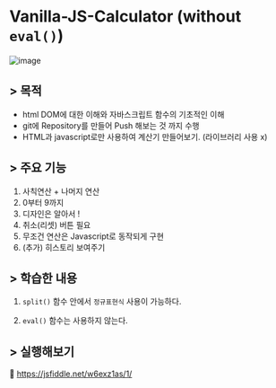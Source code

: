 # Vanilla-JS-Calculator (without `eval()`)

![image](https://user-images.githubusercontent.com/24728385/129292298-89a0c071-e496-4e17-91cb-d6f4465e18b2.png)

## > 목적

- html DOM에 대한 이해와 자바스크립트 함수의 기초적인 이해
- git에 Repository를 만들어 Push 해보는 것 까지 수행
- HTML과 javascript로만 사용하여 계산기 만들어보기. (라이브러리 사용 x)

## > 주요 기능

1. 사칙연산 + 나머지 연산
2. 0부터 9까지
3. 디자인은 알아서 !
4. 취소(리셋) 버튼 필요
5. 무조건 연산은 Javascript로 동작되게 구현
6. (추가) 히스토리 보여주기

## > 학습한 내용

1. `split()` 함수 안에서 `정규표현식` 사용이 가능하다.

2. `eval()` 함수는 사용하지 않는다.

## > 실행해보기
🔗 https://jsfiddle.net/w6exz1as/1/
